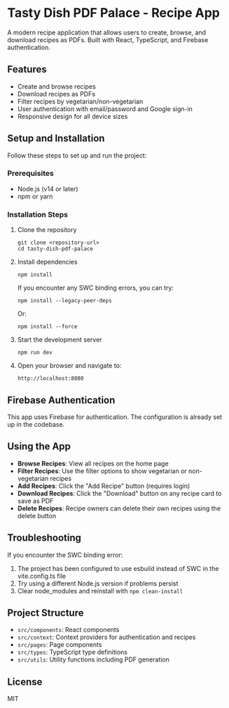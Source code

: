 
# Tasty Dish PDF Palace - Recipe App

A modern recipe application that allows users to create, browse, and download recipes as PDFs. Built with React, TypeScript, and Firebase authentication.

## Features

- Create and browse recipes
- Download recipes as PDFs
- Filter recipes by vegetarian/non-vegetarian
- User authentication with email/password and Google sign-in
- Responsive design for all device sizes

## Setup and Installation

Follow these steps to set up and run the project:

### Prerequisites

- Node.js (v14 or later)
- npm or yarn

### Installation Steps

1. Clone the repository
   ```
   git clone <repository-url>
   cd tasty-dish-pdf-palace
   ```

2. Install dependencies
   ```
   npm install
   ```
   
   If you encounter any SWC binding errors, you can try:
   ```
   npm install --legacy-peer-deps
   ```
   
   Or:
   ```
   npm install --force
   ```

3. Start the development server
   ```
   npm run dev
   ```

4. Open your browser and navigate to:
   ```
   http://localhost:8080
   ```

## Firebase Authentication

This app uses Firebase for authentication. The configuration is already set up in the codebase.

## Using the App

- **Browse Recipes**: View all recipes on the home page
- **Filter Recipes**: Use the filter options to show vegetarian or non-vegetarian recipes
- **Add Recipes**: Click the "Add Recipe" button (requires login)
- **Download Recipes**: Click the "Download" button on any recipe card to save as PDF
- **Delete Recipes**: Recipe owners can delete their own recipes using the delete button

## Troubleshooting

If you encounter the SWC binding error:

1. The project has been configured to use esbuild instead of SWC in the vite.config.ts file
2. Try using a different Node.js version if problems persist
3. Clear node_modules and reinstall with `npm clean-install`

## Project Structure

- `src/components`: React components
- `src/context`: Context providers for authentication and recipes
- `src/pages`: Page components
- `src/types`: TypeScript type definitions
- `src/utils`: Utility functions including PDF generation

## License

MIT
